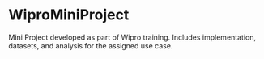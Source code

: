 # WiproMiniProject
Mini Project developed as part of Wipro training. Includes implementation, datasets, and analysis for the assigned use case.
